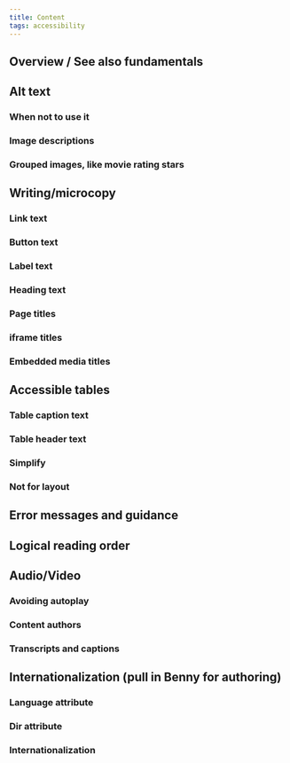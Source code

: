 ```yaml
---
title: Content
tags: accessibility
---
```


## Overview / See also fundamentals

## Alt text

### When not to use it

### Image descriptions

### Grouped images, like movie rating stars

## Writing/microcopy

### Link text

### Button text

### Label text

### Heading text

### Page titles

### iframe titles

### Embedded media titles

## Accessible tables

### Table caption text

### Table header text

### Simplify

### Not for layout

## Error messages and guidance

## Logical reading order

## Audio/Video

### Avoiding autoplay

### Content authors

### Transcripts and captions

## Internationalization (pull in Benny for authoring)

### Language attribute

### Dir attribute

### Internationalization